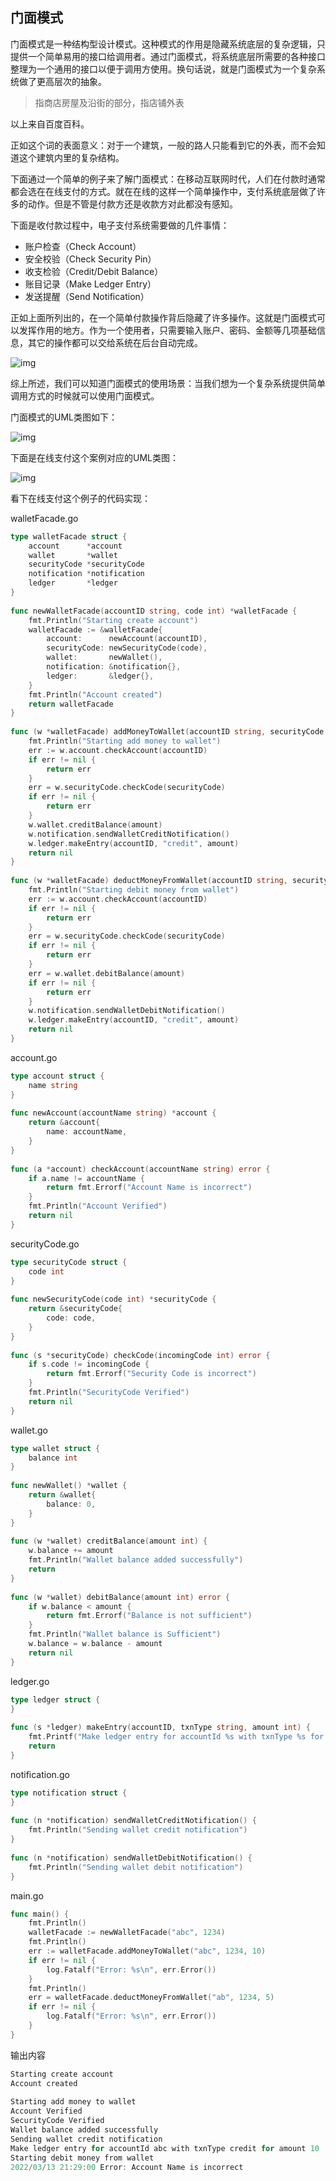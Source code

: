 ## 门面模式

门面模式是一种结构型设计模式。这种模式的作用是隐藏系统底层的复杂逻辑，只提供一个简单易用的接口给调用者。通过门面模式，将系统底层所需要的各种接口整理为一个通用的接口以便于调用方使用。换句话说，就是门面模式为一个复杂系统做了更高层次的抽象。

> 指商店房屋及沿街的部分，指店铺外表

以上来自百度百科。

正如这个词的表面意义：对于一个建筑，一般的路人只能看到它的外表，而不会知道这个建筑内里的复杂结构。

下面通过一个简单的例子来了解门面模式：在移动互联网时代，人们在付款时通常都会选在在线支付的方式。就在在线的这样一个简单操作中，支付系统底层做了许多的动作。但是不管是付款方还是收款方对此都没有感知。

下面是收付款过程中，电子支付系统需要做的几件事情：

- 账户检查（Check Account）
- 安全校验（Check Security Pin）
- 收支检验（Credit/Debit Balance）
- 账目记录（Make Ledger Entry）
- 发送提醒（Send Notification）

正如上面所列出的，在一个简单付款操作背后隐藏了许多操作。这就是门面模式可以发挥作用的地方。作为一个使用者，只需要输入账户、密码、金额等几项基础信息，其它的操作都可以交给系统在后台自动完成。

![img](images/509261-20220313212352656-2061204272.webp)

综上所述，我们可以知道门面模式的使用场景：当我们想为一个复杂系统提供简单调用方式的时候就可以使用门面模式。

门面模式的UML类图如下：

![img](images/509261-20220313212409512-2107995756.webp)

下面是在线支付这个案例对应的UML类图：

![img](images/509261-20220313212423031-551152421.webp)

看下在线支付这个例子的代码实现：

walletFacade.go

```go
type walletFacade struct {
    account      *account
    wallet       *wallet
    securityCode *securityCode
    notification *notification
    ledger       *ledger
}
 
func newWalletFacade(accountID string, code int) *walletFacade {
    fmt.Println("Starting create account")
    walletFacade := &walletFacade{
        account:      newAccount(accountID),
        securityCode: newSecurityCode(code),
        wallet:       newWallet(),
        notification: &notification{},
        ledger:       &ledger{},
    }
    fmt.Println("Account created")
    return walletFacade
}
 
func (w *walletFacade) addMoneyToWallet(accountID string, securityCode int, amount int) error {
    fmt.Println("Starting add money to wallet")
    err := w.account.checkAccount(accountID)
    if err != nil {
        return err
    }
    err = w.securityCode.checkCode(securityCode)
    if err != nil {
        return err
    }
    w.wallet.creditBalance(amount)
    w.notification.sendWalletCreditNotification()
    w.ledger.makeEntry(accountID, "credit", amount)
    return nil
}
 
func (w *walletFacade) deductMoneyFromWallet(accountID string, securityCode int, amount int) error {
    fmt.Println("Starting debit money from wallet")
    err := w.account.checkAccount(accountID)
    if err != nil {
        return err
    }
    err = w.securityCode.checkCode(securityCode)
    if err != nil {
        return err
    }
    err = w.wallet.debitBalance(amount)
    if err != nil {
        return err
    }
    w.notification.sendWalletDebitNotification()
    w.ledger.makeEntry(accountID, "credit", amount)
    return nil
}
```

account.go

```go
type account struct {
    name string
}
 
func newAccount(accountName string) *account {
    return &account{
        name: accountName,
    }
}
 
func (a *account) checkAccount(accountName string) error {
    if a.name != accountName {
        return fmt.Errorf("Account Name is incorrect")
    }
    fmt.Println("Account Verified")
    return nil
}
```

securityCode.go

```go
type securityCode struct {
    code int
}
 
func newSecurityCode(code int) *securityCode {
    return &securityCode{
        code: code,
    }
}
 
func (s *securityCode) checkCode(incomingCode int) error {
    if s.code != incomingCode {
        return fmt.Errorf("Security Code is incorrect")
    }
    fmt.Println("SecurityCode Verified")
    return nil
}
```

wallet.go

```go
type wallet struct {
    balance int
}
 
func newWallet() *wallet {
    return &wallet{
        balance: 0,
    }
}
 
func (w *wallet) creditBalance(amount int) {
    w.balance += amount
    fmt.Println("Wallet balance added successfully")
    return
}
 
func (w *wallet) debitBalance(amount int) error {
    if w.balance < amount {
        return fmt.Errorf("Balance is not sufficient")
    }
    fmt.Println("Wallet balance is Sufficient")
    w.balance = w.balance - amount
    return nil
}
```

ledger.go

```go
type ledger struct {
}
 
func (s *ledger) makeEntry(accountID, txnType string, amount int) {
    fmt.Printf("Make ledger entry for accountId %s with txnType %s for amount %d", accountID, txnType, amount)
    return
}
```

notification.go

```go
type notification struct {
}
 
func (n *notification) sendWalletCreditNotification() {
    fmt.Println("Sending wallet credit notification")
}
 
func (n *notification) sendWalletDebitNotification() {
    fmt.Println("Sending wallet debit notification")
}
```

main.go

```go
func main() {
    fmt.Println()
    walletFacade := newWalletFacade("abc", 1234)
    fmt.Println()
    err := walletFacade.addMoneyToWallet("abc", 1234, 10)
    if err != nil {
        log.Fatalf("Error: %s\n", err.Error())
    }
    fmt.Println()
    err = walletFacade.deductMoneyFromWallet("ab", 1234, 5)
    if err != nil {
        log.Fatalf("Error: %s\n", err.Error())
    }
}
```

输出内容

```go
Starting create account
Account created
 
Starting add money to wallet
Account Verified
SecurityCode Verified
Wallet balance added successfully
Sending wallet credit notification
Make ledger entry for accountId abc with txnType credit for amount 10
Starting debit money from wallet
2022/03/13 21:29:00 Error: Account Name is incorrect
```

